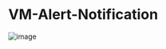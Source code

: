 # VM-Alert-Notification

![image](https://github.com/user-attachments/assets/fd1492f6-b281-4c89-ab10-076fda79236c)

